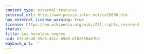 ```yaml
---
content_type: external-resource
external_url: http://www.poesia-inter.net/cv18030.htm
has_external_license_warning: true
license: https://en.wikipedia.org/wiki/All_rights_reserved
status: ''
title: Los heraldos negros
uid: b9116c40-55a6-451c-b9d0-df028504e7bd
wayback_url: ''
---
```

